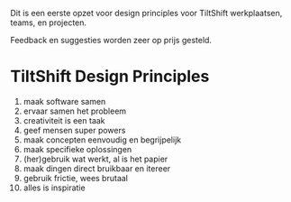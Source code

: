 Dit is een eerste opzet voor design principles voor TiltShift werkplaatsen, teams, en projecten.

Feedback en suggesties worden zeer op prijs gesteld.

TiltShift Design Principles
===========================

1. maak software samen
2. ervaar samen het probleem
3. creativiteit is een taak
4. geef mensen super powers
5. maak concepten eenvoudig en begrijpelijk
6. maak specifieke oplossingen
7. (her)gebruik wat werkt, al is het papier
8. maak dingen direct bruikbaar en itereer
9. gebruik frictie, wees brutaal
10. alles is inspiratie
